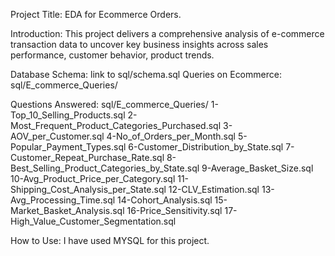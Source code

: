 Project Title: EDA for Ecommerce Orders.


Introduction: 
This project delivers a comprehensive analysis of e-commerce transaction data to uncover key business insights across sales performance, customer behavior, product trends. 


Database Schema:  link to sql/schema.sql
Queries on Ecommerce: sql/E_commerce_Queries/

Questions Answered: sql/E_commerce_Queries/
1-Top_10_Selling_Products.sql
2-Most_Frequent_Product_Categories_Purchased.sql
3-AOV_per_Customer.sql
4-No_of_Orders_per_Month.sql
5-Popular_Payment_Types.sql
6-Customer_Distribution_by_State.sql
7-Customer_Repeat_Purchase_Rate.sql
8-Best_Selling_Product_Categories_by_State.sql
9-Average_Basket_Size.sql
10-Avg_Product_Price_per_Category.sql
11-Shipping_Cost_Analysis_per_State.sql
12-CLV_Estimation.sql
13-Avg_Processing_Time.sql
14-Cohort_Analysis.sql
15-Market_Basket_Analysis.sql
16-Price_Sensitivity.sql
17-High_Value_Customer_Segmentation.sql


How to Use: I have used MYSQL for this project.
